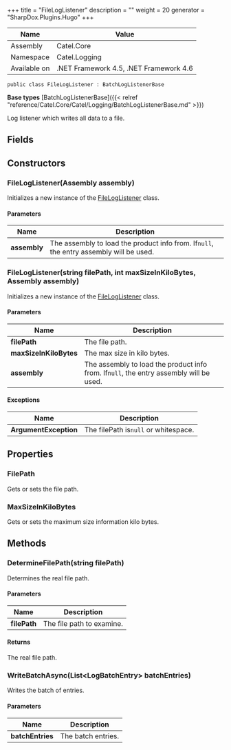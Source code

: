 

+++
title = "FileLogListener" 
description = ""
weight = 20
generator = "SharpDox.Plugins.Hugo"
+++

Name|Value
---|---
Assembly|Catel.Core
Namespace|Catel.Logging
Available on|.NET Framework 4.5, .NET Framework 4.6

```
public class FileLogListener : BatchLogListenerBase
```

**Base types**
[BatchLogListenerBase]({{< relref "reference/Catel.Core/Catel/Logging/BatchLogListenerBase.md" >}})

Log listener which writes all data to a file.

## Fields

## Constructors

### FileLogListener(Assembly assembly)

Initializes a new instance of the [FileLogListener](#) class.

#### Parameters

Name|Description
---|---
**assembly**|The assembly to load the product info from. If`null`, the entry assembly will be used.

### FileLogListener(string filePath, int maxSizeInKiloBytes, Assembly assembly)

Initializes a new instance of the [FileLogListener](#) class.

#### Parameters

Name|Description
---|---
**filePath**|The file path.
**maxSizeInKiloBytes**|The max size in kilo bytes.
**assembly**|The assembly to load the product info from. If`null`, the entry assembly will be used.

#### Exceptions

Name|Description
---|---
**ArgumentException**|The filePath is`null` or whitespace.

## Properties

### FilePath

Gets or sets the file path.

### MaxSizeInKiloBytes

Gets or sets the maximum size information kilo bytes.

## Methods

### DetermineFilePath(string filePath)

Determines the real file path.

#### Parameters

Name|Description
---|---
**filePath**|The file path to examine.

#### Returns

The real file path.

### WriteBatchAsync(List&lt;LogBatchEntry&gt; batchEntries)

Writes the batch of entries.

#### Parameters

Name|Description
---|---
**batchEntries**|The batch entries.

